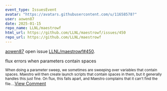 ```yaml
---
event_type: IssuesEvent
avatar: "https://avatars.githubusercontent.com/u/11658578?"
user: aowen87
date: 2025-01-15
repo_name: LLNL/maestrowf
html_url: https://github.com/LLNL/maestrowf/issues/450
repo_url: https://github.com/LLNL/maestrowf
---
```


<a href='https://github.com/aowen87' target='_blank'>aowen87</a> open issue <a href='https://github.com/LLNL/maestrowf/issues/450' target='_blank'>LLNL/maestrowf#450</a>.

<p>flux errors when parameters contain spaces</p><small>When doing a parameter sweep, we sometimes are sweeping over variables that contain spaces. Maestro will then create launch scripts that contain spaces in them, but it generally handles this just fine. On flux, this falls apart, and Maestro complains that it can't find the file....</small><a href='https://github.com/LLNL/maestrowf/issues/450' target='_blank'>View Comment</a>